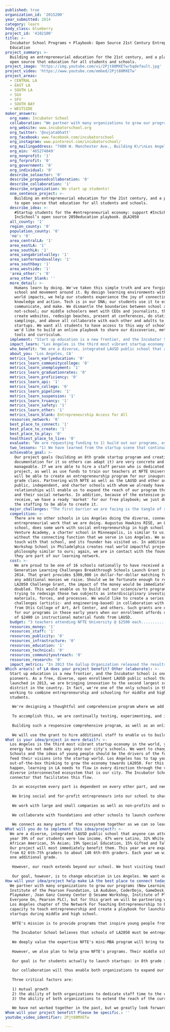 ```yaml
---
published: true
organization_id: '2015200'
year_submitted: 2014
category: learn
body_class: blueberry
project_id: '4102100'
title: >-
  Incubator School Programs + Playbook: Open Source 21st Century Entrepreneurial
  Education
project_summary: >-
  Building an entrepreneurial education for the 21st century, and a playbook to
  open source that education for all students and schools.
project_image: 'https://img.youtube.com/vi/2Pjt88MXETw/hqdefault.jpg'
project_video: 'https://www.youtube.com/embed/2Pjt88MXETw'
project_areas:
  - CENTRAL LA
  - EAST LA
  - SOUTH LA
  - SGV
  - SFV
  - SOUTH BAY
  - WESTSIDE
maker_answers:
  org_name: Incubator School
  collaboration: "We partner with many organizations to grow our programs (New Learning Institute of the Pearson Foundation, LA Audubon, CoderDojo, GameDesk, Playmaker, Joan Ganz Cooney Center @ Sesame Workshop, Institute of Play, Everyone On, Pearson PLC), but for this grant we will be partnering with the Los Angeles chapter of the Network For Teaching Entrepreneurship to build our capacity to teach entrepreneurship and create a playbook for launching startups during middle and high school. \r\n\r\nNFTE's mission is to provide programs that inspire young people from low-income communities to stay in school, to recognize business opportunities, and to plan for successful futures. To do so NFTE runs during- and after-school programs, as well as NFTE University, a mini-MBA program for teachers to train them in entrepreneurial thinking and practices. NFTE's programs have reached over 7,800 students in Los Angeles since 2007, and over 500,000 nationally. \r\n\r\nThe Incubator School believes that schools of LA2050 must be entrepreneurial. They need to understand the expertise they bring to the table, and work with others to grow that expertise as well as share it. Exchanges and partnerships need to be mutual. \r\n\r\nWe deeply value the expertise NFTE's mini-MBA program will bring to our instructional staff and plan to have NFTE train them. \r\n\r\nHowever, we also plan to help grow NFTE's programs. Their middle school curriculum leads students to creating a business concept while their high school curriculum has students creating a business plan. \r\n\r\nOur goal is for students actually to launch startups: in 8th grade in the school, and in 12th grade in the real world in Silicon Beach. \r\n\r\nOur collaboration will thus enable both organizations to expand our capacities.  \r\n\r\nThree critical factors are:\r\n\r\n1) mutual growth\r\n2) the ability of both organizations to dedicate staff time to the collaboration\r\n3) the ability of both organizations to extend the reach of the curricula the collaboration develops\r\n\r\nWe have not worked together in the past, but we greatly look forward to working together in the future. "
  org_website: www.incubatorschool.org
  org_twitter: '@sujatabhatt'
  org_facebook: www.facebook.com/incubatorschool
  org_instagram: www.pinterest.com/incubatorschool/
  org_mailingaddress: "7400 W. Manchester Ave., Building K\r\nLos Angeles, CA 90045"
  org_ein: '465274049'
  org_nonprofit: '1'
  org_forprofit: '0'
  org_government: '0'
  org_individual: '0'
  describe_soloactor: '0'
  describe_proposedcollaboration: '0'
  describe_collaboration: '1'
  describe_organization: We start up students!
  one_sentence_project: >-
    Building an entrepreneurial education for the 21st century, and a playbook
    to open source that education for all students and schools.
  describe_idea: >-
    #Startup students for the #entrepreneurial economy: support #IncSchool +
    IncSchool’s open source 2050education playbook. @LA2050 
  all_county: '1'
  region_county: '0'
  population_county: '0'
  'no': '0'
  area_centralLA: '1'
  area_eastLA: '1'
  area_southLA: '1'
  area_sangabrielvalley: '1'
  area_sanfernandovalley: '1'
  area_southbay: '1'
  area_westside: '1'
  'area_other:': '0'
  area_other_blank: ''
  more_detail: >-
    Humans learn by doing. We've taken this simple truth and are forging a
    school and movement around it. By design learning environments with real
    world impacts, we help our students experience the joy of connecting
    knowledge and action. Tech is in our DNA; our students use it to explore,
    communicate, and make. We dismantle the boundaries between school and
    not-school; our middle schoolers meet with CEOs and journalists, they code,
    create websites, redesign beaches, present at conferences, do statistical
    samplings, and above all collaborate with each other and adults to launch
    startups. We want all students to have access to this way of schooling, so
    we'd like to build an online playbook to share our discoveries, methods,
    tools and curriculum.
  implement: "Start up education is a new frontier, and the Incubator School is one of its pioneers. As a free, diverse, open enrollment LAUSD public school that launched in 2013, we are bringing innovation to the second largest school district in the country. In fact, we're one of the only schools in the world working to combine entrepreneurship and schooling for middle and high school students. \r\n\r\nWe're designing a thoughtful and comprehensive program where we add one grade per year and each grade builds upon the previous one. Our goal is for students take ownership: of their passions, interests, and behavior, their relationship to their peers, communities, and world, the impact they want to have on that world. Our program grows students’  collaborative capabilities and their ability to communicate to diverse audiences for diverse purposes. It also nurtures a solutions-orientation; we are training our students to empathize with others, assess needs, and deploy a variety of tools, techniques, and pathways to design responses to problems they see around them. In our program students explore non-profit projects and for-profit ones, and learn about social entrepreneurship as well as the fast paced world of Silicon Beach. We engage our learners in exploring the ethics of different choices and the impact of different decisions. In short, we start up students to become 21st century citizens.\r\n\r\nTo accomplish this, we are continually testing, experimenting, and iterating. We observe and measure what works and what doesn't.  We seek feedback from all our stakeholders. To start up students, we need to stay small and agile like a start up company. \r\n\r\nBuilding such a responsive comprehensive program, as well as an online playbook that enables us to extend our reach to anyone who wants to borrow or adapt our program, requires time. Time, of course,  means people. As a small LAUSD public school in a system that determines budgets based on the number of pupils, we were allocated 2.6 teachers last year; this year we have 6.  Yet, these early years require the greatest amount of research and development, partnership-building, and training. \r\n\r\nWe will use the grant to hire additional staff to enable us to build out our program as well as our playbook to share our program. We will also use the funds to help grow the expertise of our teachers and bring in expert partners to help us design 21st century learning experiences. \r\n"
  impact_learn: "Los Angeles is the third most vibrant startup economy in the world, yet that energy has not made its way into our city's schools. We want to change that. Schools and the ideas of young people should be the drivers of the future and feed their visions into the startup world. Los Angeles has to tap youthful, out-of-the-box thinking to grow the economy towards LA2050.  For this to happen, learning in LA needs to flow in every direction through the vast, diverse interconnected ecosystem that is our city. The Incubator School is a connector that facilitates this flow.\r\n\r\nIn an ecosystem every part is dependent on every other part, and needs to learn to value the other parts. We work with everyone to connect the complex and exciting parts of Los Angeles' learning energy.\r\n\r\nWe bring social and for-profit entrepreneurs into our school to share their expertise so that our students absorb starting up as a mindset. We retrain teachers to collaborate with funders, engineers, artists, chief technology officers, game developers, conservationists, designers, and other experts to design curricula that reflect the 21st century. As they work with our teachers and students, these experts and entrepreneurs also learn from our students and teachers, thereby impacting how they think about the world. \r\n\r\nWe work with large and small companies as well as non-profits and service organizations. Our students have conference calls with CTOs of companies whose learning products and games they beta test. They were some of the first middle schoolers to work with LA Audubon Society; they proposed redesigns of Dockweiler Beach so that its facilities could meet the needs of both humans and the federally threatened snowy plover. Our students created apps that anyone in the city can use (free augmented reality apps for the Ballona Wetlands). Through these interactions, not only do our students change but so do the organizations with whom they work. They come to see middle schools as possible thought partners.\r\n\r\nWe collaborate with foundations and other schools to launch conferences where students, adults, teachers, administrators, game designers, technology companies, nonprofits, and arts organizations connect and share expertise (innovatED.LA). Our students and staff participate in Startup Weekends, hackathons, makerspaces. \r\n\r\nWe connect as many parts of the ecosystem together as we can so learning can flow freely, and our playbook will extend this connecting even further."
  who_benefit: "We are a diverse, integrated LAUSD public school that anyone can attend: last year 39% of our students were low income, 47% were Latino, 32% White, 16% African American, 5% Asian; 19% Special Education, 15% Gifted and Talented. Our project will most immediately benefit them. This year we are expanding from 62 6th-7th graders to about 140 6th-8th graders. Each year we will add one additional grade. \r\n\r\nHowever, our reach extends beyond our school. We host visiting teachers, administrators, foundations, non-profits, etc, every week. The US Department of Education and the State Department have visited us, as have delegations and journalists from Thailand, Korea, Japan, and China. Since we were featured on BBC News on July 4th, we've received requests for information and curriculum from England, Ireland, Hungary, Chile, India, Italy, Romania, and throughout the United States. Our free online playbook would allow what we're doing to spread all through the world. \r\n\r\nOur goal, however, is to change education in Los Angeles. We want our students to become change agents even more than they are already. We want them to change what Los Angeles expects from its students, and we want the Incubator School to change what Los Angeles expects from its schools. "
  about_you: 'Los Angeles, CA'
  metrics_learn_earlyeducation: '0'
  metrics_learn_communitycollege: '0'
  metrics_learn_unemployment: '1'
  metrics_learn_graduationrates: '0'
  metrics_learn_proficiency: '0'
  metrics_learn_api: '1'
  metrics_learn_college: '0'
  metrics_learn_pipeline: '1'
  metrics_learn_suspension: '1'
  metrics_learn_truancy: '1'
  metrics_learn_safety: '1'
  metrics_learn_other: '1'
  metrics_learn_blank: Entrepreneurship Access for All
  resources_network: '0'
  best_place_to_connect: '1'
  best_place_to_create: '1'
  best_place_to_play: '0'
  healthiest_place_to_live: '0'
  evaluate: "We are requesting funding to 1) build out our programs, especially our entrepreneurship program, and 2) begin building out our playbook (the documentation of our programs, tools, and techniques so that other schools may adopt and adapt them). \r\n\r\nOur metric for success for building out our programs is:\r\n\r\n1) the creation of a year-long 8th grade startup program including clearing all present hurdles: child labor law issues, intellectual property issues, liability issues, tax liability issues, negotiations with district and governmental entities, structuring learning pathways for students, creating a mentorship database, defining the processes by which middle schoolers may leave school to 'intern' at external organizations, etc.\r\n\r\nOur metrics for success for building out our playbook are:\r\n\r\n1) creating online databases of and training modules for curricula, teacher development and in-class tools that can be used to grow a general startup mindset as well as a specific entrepreneurial program\r\n\r\n2) the reach of the playbook (number of schools, number of students adopting it)."
  two_lessons: "1) We have learned from the startup scene that continually iterating is vital to staying relevant. The world is changing very rapidly, and secondary students are barometers of that change. They're extremely sensitive to being current, and school, to stay relevant and become a springboard to a different future, has to be responsive. We do this through empathy, gathering data including regular student and parent surveys as well as student successes and areas of need, and then tweaking or revamping or completely pivoting on our systems to meet those needs. \r\n\r\n2) Expertise is diffuse and found everywhere in today's world. We have learned that if we wait for teachers to master everything before they can teach it (especially technology), teachers become bottlenecks that contribute to the increasing irrelevance of schools. Instead, we try to flatten our organization as much as possible. Students engage in skillsharing, as do teachers, experts from outside of school, and online learning sources. Learning is everywhere and anywhere, and exchanging learning offers a model for breaking down bottlenecks. "
  achievable_goal: >-
    Our project goals (building an 8th grade startup program and creating
    documentation for it so others can adapt it) are very concrete and
    manageable. If we are able to hire a staff person who is dedicated to this
    project, as well as use funds to train our teachers at NFTE University, we
    will be able to create an entrepreneurship program for our inaugural 8th
    grade class. Partnering with NFTE as well as the LAUSD and other area
    public, independent, and charter schools with whom we already have
    relationships will enable us to expand the reach of our program through our
    and their social networks. In addition, because of the extensive press we
    receive, we have a ready 'market' for our free playbook; we just don't have
    the staffing to be able to create it. 
  major_challenges: "The first barrier we are facing is the tangle of state and district impediments to entrepreneurship in middle school classrooms, including the 69-pages of regulations on child labor issued by the State of California's Department of Industrial Relations and Division of Labor Standards Enforcement. A major Silicon Valley law firm has offered to work with us to help us navigate these issues.\r\n\r\nThe second challenge we face concerns trying to distill the complexity of our approach to learning design into replicable tools, procedures, and curricula that other schools can readily adopt. For this we are working with the Institute of Play which has expertise in creating learning design playbooks. \r\n\r\n"
  competition: >-
    There are no other schools in Los Angeles doing the diverse, connective
    entrepreneurial work that we are doing. Augustus Hawkins RISE, an LAUSD high
    school, does some work with social entrepreneurship in high school only.
    Venture Academy, a charter school in Minneapolis, is similar to us, but
    without the connecting function that we serve in Los Angeles. We are in
    touch with that school, and its founder has visited us. In addition, the
    Workshop School in Philadelphia creates real world impactful projects with a
    philosophy similar to ours; again, we are in contact with the founders, and
    they are part of our learning network.  
  cost: >-
    We are proud to be one of 16 schools nationally to have received a Next
    Generation Learning Challenges Breakthrough Schools Launch Grant in May,
    2014. That grant provides $300,000 in dollar-for-dollar matching funds for
    any additional monies we raise. Should we be fortunate enough to receive an
    LA2050 Challenge Grant, the impact of the money would be immediately
    doubled. This would enable us to build out our science/arts programs. We are
    trying to redesign those two subjects as interdisciplinary investigations of
    materials, forces, and processes. We would like to create a series of design
    challenges (artistic- and engineering-based) in collaboration with faculty
    from Otis College of Art, Art Center, and others. Such grants are essential
    for our programs in these early years when our enrollment affords us a total
    of $2400 in instructional material funds from LAUSD. 
  budget: "3 teachers attending NFTE University @ $2500 each....................$7,500\r\nBuying 1 additional teacher from LAUSD* ................... .................$93,700\r\nTOTAL.....................................................................................................$101,200\r\n\r\n*This is what LAUSD charges a school in order to hire an additional teacher (regardless of the teacher's actual salary)."
  resources_money: '1'
  resources_staff: '1'
  resources_publicity: '0'
  resources_infrastructure: '0'
  resources_education: '1'
  resources_technical: '0'
  resources_communityoutreach: '0'
  resources_research: '0'
  impact_metrics: "In 2013 the Gallup Organization released the results of a poll on student motivation in school. They titled it, \"The School Cliff: Student Engagement Drops With Each School Year.\" The drop in middle and high school was precipitous. Students are disengaged from school. The poll analysis went on to say, \"among the many types of students whose engagement wanes during their time in the educational system are those who have high entrepreneurial talent. These are literally our economic saviors -- the future job creators for America.\"\r\n\r\nWe founded the Incubator School to address the disengagement/ dropout crisis facing our city's schools. Students often act up, act out, are chronically absent, and academically unmotivated because they're disengaged with the 19th century school topics and techniques that they encounter for six hours each day. \r\n\r\nHowever, from a decade plus of teaching diverse students in LAUSD, we understand that students might be disengaged from school but they are not disengaged from learning. They learn to play games, use apps, use new technologies like Snapchat, Vine, Instagram, etc. in ways and at speeds that put adults to shame. \r\n\r\nOur goal is to bring the types and methods of learning that are outside of school inside. Technology has to be the driver for this re-engagement of middle and high schoolers with school. We also know that many of the entrepreneurial students who drop out of or retreat from school learning take their energies and talents into underground economies, be they selling things at school (every public high school in LA has an entire world of alternate food suppliers) or selling illegal substances outside of school. We believed that students who do this do so in part because they don't have access to legal entrepreneurial networks. \r\n\r\nAt the Incubator School we offer all our students the intellectual and social capital, contacts, connectivity, and skills to help their fledgling entrepreneurial ideas fly. We meet them where they are so that they can go where they would like to go. We aim to make a different future possible. "
Which area(s) of LA does your project benefit? Other (elaborate): >-
  Start up education is a new frontier, and the Incubator School is one of its
  pioneers. As a free, diverse, open enrollment LAUSD public school that
  launched in 2013, we are bringing innovation to the second largest school
  district in the country. In fact, we're one of the only schools in the world
  working to combine entrepreneurship and schooling for middle and high school
  students. 
   
   We're designing a thoughtful and comprehensive program where we add one grade per year and each grade builds upon the previous one. Our goal is for students take ownership: of their passions, interests, and behavior, their relationship to their peers, communities, and world, the impact they want to have on that world. Our program grows students’ collaborative capabilities and their ability to communicate to diverse audiences for diverse purposes. It also nurtures a solutions-orientation; we are training our students to empathize with others, assess needs, and deploy a variety of tools, techniques, and pathways to design responses to problems they see around them. In our program students explore non-profit projects and for-profit ones, and learn about social entrepreneurship as well as the fast paced world of Silicon Beach. We engage our learners in exploring the ethics of different choices and the impact of different decisions. In short, we start up students to become 21st century citizens.
   
   To accomplish this, we are continually testing, experimenting, and iterating. We observe and measure what works and what doesn't. We seek feedback from all our stakeholders. To start up students, we need to stay small and agile like a start up company. 
   
   Building such a responsive comprehensive program, as well as an online playbook that enables us to extend our reach to anyone who wants to borrow or adapt our program, requires time. Time, of course, means people. As a small LAUSD public school in a system that determines budgets based on the number of pupils, we were allocated 2.6 teachers last year; this year we have 6. Yet, these early years require the greatest amount of research and development, partnership-building, and training. 
   
   We will use the grant to hire additional staff to enable us to build out our program as well as our playbook to share our program. We will also use the funds to help grow the expertise of our teachers and bring in expert partners to help us design 21st century learning experiences.
What is your idea/project in more detail?: >-
  Los Angeles is the third most vibrant startup economy in the world, yet that
  energy has not made its way into our city's schools. We want to change that.
  Schools and the ideas of young people should be the drivers of the future and
  feed their visions into the startup world. Los Angeles has to tap youthful,
  out-of-the-box thinking to grow the economy towards LA2050. For this to
  happen, learning in LA needs to flow in every direction through the vast,
  diverse interconnected ecosystem that is our city. The Incubator School is a
  connector that facilitates this flow.
   
   In an ecosystem every part is dependent on every other part, and needs to learn to value the other parts. We work with everyone to connect the complex and exciting parts of Los Angeles' learning energy.
   
   We bring social and for-profit entrepreneurs into our school to share their expertise so that our students absorb starting up as a mindset. We retrain teachers to collaborate with funders, engineers, artists, chief technology officers, game developers, conservationists, designers, and other experts to design curricula that reflect the 21st century. As they work with our teachers and students, these experts and entrepreneurs also learn from our students and teachers, thereby impacting how they think about the world. 
   
   We work with large and small companies as well as non-profits and service organizations. Our students have conference calls with CTOs of companies whose learning products and games they beta test. They were some of the first middle schoolers to work with LA Audubon Society; they proposed redesigns of Dockweiler Beach so that its facilities could meet the needs of both humans and the federally threatened snowy plover. Our students created apps that anyone in the city can use (free augmented reality apps for the Ballona Wetlands). Through these interactions, not only do our students change but so do the organizations with whom they work. They come to see middle schools as possible thought partners.
   
   We collaborate with foundations and other schools to launch conferences where students, adults, teachers, administrators, game designers, technology companies, nonprofits, and arts organizations connect and share expertise (innovatED.LA). Our students and staff participate in Startup Weekends, hackathons, makerspaces. 
   
   We connect as many parts of the ecosystem together as we can so learning can flow freely, and our playbook will extend this connecting even further.
What will you do to implement this idea/project?: >-
  We are a diverse, integrated LAUSD public school that anyone can attend: last
  year 39% of our students were low income, 47% were Latino, 32% White, 16%
  African American, 5% Asian; 19% Special Education, 15% Gifted and Talented.
  Our project will most immediately benefit them. This year we are expanding
  from 62 6th-7th graders to about 140 6th-8th graders. Each year we will add
  one additional grade. 
   
   However, our reach extends beyond our school. We host visiting teachers, administrators, foundations, non-profits, etc, every week. The US Department of Education and the State Department have visited us, as have delegations and journalists from Thailand, Korea, Japan, and China. Since we were featured on BBC News on July 4th, we've received requests for information and curriculum from England, Ireland, Hungary, Chile, India, Italy, Romania, and throughout the United States. Our free online playbook would allow what we're doing to spread all through the world. 
   
   Our goal, however, is to change education in Los Angeles. We want our students to become change agents even more than they are already. We want them to change what Los Angeles expects from its students, and we want the Incubator School to change what Los Angeles expects from its schools.
How will your idea/project help make LA the best place to connect today? In LA2050?: >-
  We partner with many organizations to grow our programs (New Learning
  Institute of the Pearson Foundation, LA Audubon, CoderDojo, GameDesk,
  Playmaker, Joan Ganz Cooney Center @ Sesame Workshop, Institute of Play,
  Everyone On, Pearson PLC), but for this grant we will be partnering with the
  Los Angeles chapter of the Network For Teaching Entrepreneurship to build our
  capacity to teach entrepreneurship and create a playbook for launching
  startups during middle and high school. 
   
   NFTE's mission is to provide programs that inspire young people from low-income communities to stay in school, to recognize business opportunities, and to plan for successful futures. To do so NFTE runs during- and after-school programs, as well as NFTE University, a mini-MBA program for teachers to train them in entrepreneurial thinking and practices. NFTE's programs have reached over 7,800 students in Los Angeles since 2007, and over 500,000 nationally. 
   
   The Incubator School believes that schools of LA2050 must be entrepreneurial. They need to understand the expertise they bring to the table, and work with others to grow that expertise as well as share it. Exchanges and partnerships need to be mutual. 
   
   We deeply value the expertise NFTE's mini-MBA program will bring to our instructional staff and plan to have NFTE train them. 
   
   However, we also plan to help grow NFTE's programs. Their middle school curriculum leads students to creating a business concept while their high school curriculum has students creating a business plan. 
   
   Our goal is for students actually to launch startups: in 8th grade in the school, and in 12th grade in the real world in Silicon Beach. 
   
   Our collaboration will thus enable both organizations to expand our capacities. 
   
   Three critical factors are:
   
   1) mutual growth
   2) the ability of both organizations to dedicate staff time to the collaboration
   3) the ability of both organizations to extend the reach of the curricula the collaboration develops
   
   We have not worked together in the past, but we greatly look forward to working together in the future.
Whom will your project benefit? Please be specific.: ''
youtube_video_identifier: 2Pjt88MXETw

---
```

